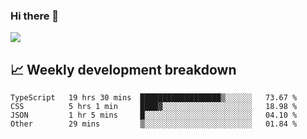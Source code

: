 ### Hi there 👋
<img align="center" src="https://github-readme-stats.vercel.app/api?username=Tumao727&show_icons=true&hide_title=true&theme=dracula" />


## 📈 Weekly development breakdown
<!--START_SECTION:waka-->

```text
TypeScript   19 hrs 30 mins  ██████████████████▒░░░░░░   73.67 %
CSS          5 hrs 1 min     ████▓░░░░░░░░░░░░░░░░░░░░   18.98 %
JSON         1 hr 5 mins     █░░░░░░░░░░░░░░░░░░░░░░░░   04.10 %
Other        29 mins         ▒░░░░░░░░░░░░░░░░░░░░░░░░   01.84 %
```

<!--END_SECTION:waka-->